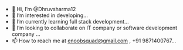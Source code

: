 - 👋 Hi, I’m @Dhruvsharma12
- 👀 I’m interested in developing...
- 🌱 I’m currently learning full stack development...
- 💞️ I’m looking to collaborate on IT company or software development company ...
- 📫 How to reach me at enoobsquad@gmail.com , +91 9871400767...

<!---
Dhruvsharma12/Dhruvsharma12 is a ✨ special ✨ repository because its `README.md` (this file) appears on your GitHub profile.
You can click the Preview link to take a look at your changes.
--->
